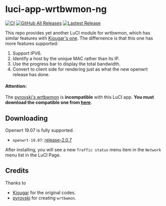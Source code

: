 # luci-app-wrtbwmon-ng

[![CI](https://github.com/ingoratsdorf/luci-app-wrtbwmon-ng/workflows/CI/badge.svg)](https://github.com/ingoratsdorf/luci-app-wrtbwmon-ng/actions)
[![GitHub All Releases](https://img.shields.io/github/downloads/ingoratsdorf/luci-app-wrtbwmon-ng/total)](https://github.com/ingoratsdorf/luci-app-wrtbwmon-ng/releases)
[![Lastest Release](https://img.shields.io/github/release/ingoratsdorf/luci-app-wrtbwmon-ng.svg?style=flat)](https://github.com/ingoratsdorf/luci-app-wrtbwmon-ng/releases)

This repo provides yet another LuCI module for wrtbwmon, which has similar features with [Kiougar's one](https://github.com/Kiougar/luci-wrtbwmon). The differnence is that this one has more features supported:
1. Support IPV6.
1. Identify a host by the unique MAC rather than its IP.
1. Use the progress bar to display the total bandwidth.
1. Convert to client side for rendering just as what the new openwrt release has done.

#### Attention:
The [pyrovski's wrtbwmon](https://github.com/pyrovski/wrtbwmon) is **incompatible** with this LuCI app. **You must download the compatible one from [here](https://github.com/brvphoenix/wrtbwmon)**.

## Downloading
Openwrt 19.07 is fully supported.

* `openwrt-19.07`: [release-2.0.7](https://github.com/ingoratsdorf/luci-app-wrtbwmon-ng/releases/download/release-2.0.7/luci-app-wrtbwmon-ng_2.0.7-1_all.ipk)

After installing, you will see a new `Traffic status` menu item  in the `Network` menu list in the LuCI Page.

## Credits
Thanks to
* [Kiougar](https://github.com/Kiougar/luci-wrtbwmon) for the original codes.
* [pyrovski](https://github.com/pyrovski) for creating `wrtbwmon`.
